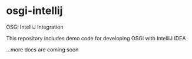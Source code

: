 # osgi-intellij
OSGi IntelliJ Integration

This repository includes demo code for developing OSGi with IntelliJ IDEA

...more docs are coming soon
